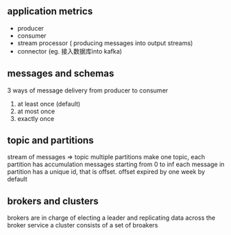 ## application metrics
- producer
- consumer
- stream processor ( producing messages into output streams)
- connector (eg. 接入数据库into kafka)

## messages and schemas
3 ways of message delivery from producer to consumer
1. at least once (default)
2. at most once 
3. exactly once 

## topic and partitions
stream of messages => topic
multiple partitions make one topic, each partition has accumulation messages starting from 0  to inf
each message in partition has a unique id, that is offset. offset expired by one week by default

## brokers and clusters
brokers are in charge of electing a leader and replicating data across the broker service
a cluster consists of a set of broakers